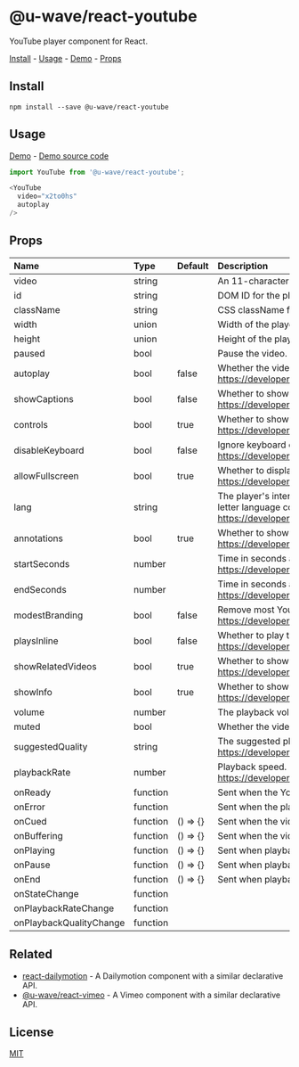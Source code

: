 # @u-wave/react-youtube

YouTube player component for React.

[Install][] - [Usage][] - [Demo][] - [Props][]

## Install

```
npm install --save @u-wave/react-youtube
```

## Usage

[Demo][] - [Demo source code][]

```js
import YouTube from '@u-wave/react-youtube';

<YouTube
  video="x2to0hs"
  autoplay
/>
```

## Props

| Name | Type | Default | Description |
|:-----|:-----|:-----|:-----|
| video | string |  | An 11-character string representing a YouTube video ID.. |
| id | string |  | DOM ID for the player element. |
| className | string |  | CSS className for the player element. |
| width | union |  | Width of the player element. |
| height | union |  | Height of the player element. |
| paused | bool |  | Pause the video. |
| autoplay | bool | false | Whether the video should start playing automatically.<br>https://developers.google.com/youtube/player_parameters#autoplay |
| showCaptions | bool | false | Whether to show captions below the video.<br>https://developers.google.com/youtube/player_parameters#cc_load_policy |
| controls | bool | true | Whether to show video controls.<br>https://developers.google.com/youtube/player_parameters#controls |
| disableKeyboard | bool | false | Ignore keyboard controls.<br>https://developers.google.com/youtube/player_parameters#disablekb |
| allowFullscreen | bool | true | Whether to display the fullscreen button.<br>https://developers.google.com/youtube/player_parameters#fs |
| lang | string |  | The player's interface language. The parameter value is an ISO 639-1 two-letter language code or a fully specified locale.<br>https://developers.google.com/youtube/player_parameters#hl |
| annotations | bool | true | Whether to show annotations on top of the video.<br>https://developers.google.com/youtube/player_parameters#iv_load_policy |
| startSeconds | number |  | Time in seconds at which to start playing the video.<br>https://developers.google.com/youtube/player_parameters#start |
| endSeconds | number |  | Time in seconds at which to stop playing the video.<br>https://developers.google.com/youtube/player_parameters#end |
| modestBranding | bool | false | Remove most YouTube logos from the player.<br>https://developers.google.com/youtube/player_parameters#modestbranding |
| playsInline | bool | false | Whether to play the video inline on iOS, instead of fullscreen.<br>https://developers.google.com/youtube/player_parameters#playsinline |
| showRelatedVideos | bool | true | Whether to show related videos after the video is over.<br>https://developers.google.com/youtube/player_parameters#rel |
| showInfo | bool | true | Whether to show video information (uploader, title, etc) before the video starts.<br>https://developers.google.com/youtube/player_parameters#showinfo |
| volume | number |  | The playback volume, **as a number between 0 and 1**. |
| muted | bool |  | Whether the video's sound should be muted. |
| suggestedQuality | string |  | The suggested playback quality.<br>https://developers.google.com/youtube/iframe_api_reference#Playback_quality |
| playbackRate | number |  | Playback speed.<br>https://developers.google.com/youtube/iframe_api_reference#setPlaybackRate |
| onReady | function |  | Sent when the YouTube player API has loaded. |
| onError | function |  | Sent when the player triggers an error. |
| onCued | function | () => {} | Sent when the video is cued and ready to play. |
| onBuffering | function | () => {} | Sent when the video is buffering. |
| onPlaying | function | () => {} | Sent when playback has been started or resumed. |
| onPause | function | () => {} | Sent when playback has been paused. |
| onEnd | function | () => {} | Sent when playback has stopped. |
| onStateChange | function |  |  |
| onPlaybackRateChange | function |  |  |
| onPlaybackQualityChange | function |  |  |

## Related

 - [react-dailymotion][] - A Dailymotion component with a similar declarative API.
 - [@u-wave/react-vimeo][] - A Vimeo component with a similar declarative API.

## License

[MIT]

[Install]: #install
[Usage]: #usage
[Props]: #props
[Demo]: https://react-youtube-demo.surge.sh
[Demo source code]: ./example
[MIT]: ./LICENSE
[react-dailymotion]: https://github.com/u-wave/react-dailymotion
[@u-wave/react-vimeo]: https://github.com/u-wave/react-vimeo
